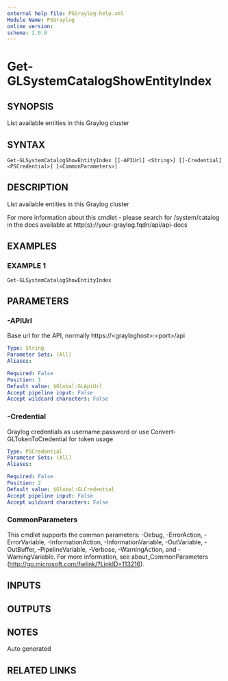 ```yaml
---
external help file: PSGraylog-help.xml
Module Name: PSGraylog
online version:
schema: 2.0.0
---
```


# Get-GLSystemCatalogShowEntityIndex

## SYNOPSIS
List available entities in this Graylog cluster

## SYNTAX

```
Get-GLSystemCatalogShowEntityIndex [[-APIUrl] <String>] [[-Credential] <PSCredential>] [<CommonParameters>]
```

## DESCRIPTION
List available entities in this Graylog cluster


For more information about this cmdlet - please search for /system/catalog in the docs available at http(s)://your-graylog.fqdn/api/api-docs

## EXAMPLES

### EXAMPLE 1
```
Get-GLSystemCatalogShowEntityIndex
```

## PARAMETERS

### -APIUrl
Base url for the API, normally https://\<grayloghost\>:\<port\>/api

```yaml
Type: String
Parameter Sets: (All)
Aliases:

Required: False
Position: 1
Default value: $Global:GLApiUrl
Accept pipeline input: False
Accept wildcard characters: False
```

### -Credential
Graylog credentials as username:password or use Convert-GLTokenToCredential for token usage

```yaml
Type: PSCredential
Parameter Sets: (All)
Aliases:

Required: False
Position: 2
Default value: $Global:GLCredential
Accept pipeline input: False
Accept wildcard characters: False
```

### CommonParameters
This cmdlet supports the common parameters: -Debug, -ErrorAction, -ErrorVariable, -InformationAction, -InformationVariable, -OutVariable, -OutBuffer, -PipelineVariable, -Verbose, -WarningAction, and -WarningVariable.
For more information, see about_CommonParameters (http://go.microsoft.com/fwlink/?LinkID=113216).

## INPUTS

## OUTPUTS

## NOTES
Auto generated

## RELATED LINKS

